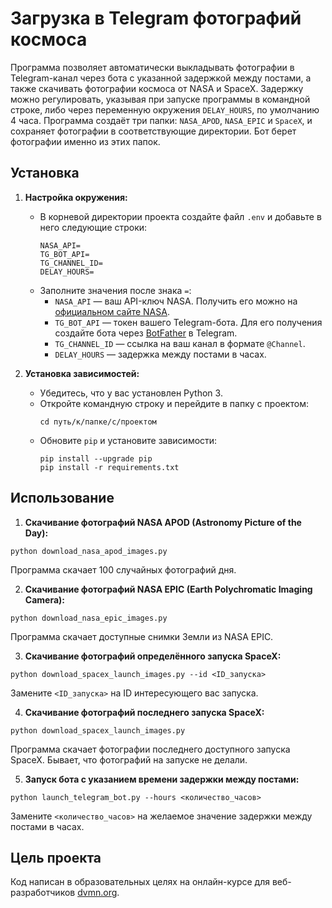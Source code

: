 # Загрузка в Telegram фотографий космоса

Программа позволяет автоматически выкладывать фотографии в Telegram-канал через бота с указанной задержкой между постами, а также скачивать фотографии космоса от NASA и SpaceX. Задержку можно регулировать, указывая при запуске программы в командной строке, либо через переменную окружения `DELAY_HOURS`, по умолчанию 4 часа. Программа создаёт три папки: `NASA_APOD`, `NASA_EPIC` и `SpaceX`, и сохраняет фотографии в соответствующие директории. Бот берет фотографии именно из этих папок.

## Установка

1. **Настройка окружения:**
   - В корневой директории проекта создайте файл `.env` и добавьте в него следующие строки:
     ```
     NASA_API=
     TG_BOT_API=
     TG_CHANNEL_ID=
     DELAY_HOURS=
     ```
   - Заполните значения после знака `=`:
     - `NASA_API` — ваш API-ключ NASA. Получить его можно на [официальном сайте NASA](https://api.nasa.gov/).
     - `TG_BOT_API` — токен вашего Telegram-бота. Для его получения создайте бота через [BotFather](https://core.telegram.org/bots#botfather) в Telegram.
     - `TG_CHANNEL_ID` — ссылка на ваш канал в формате `@Channel`.
     - `DELAY_HOURS` — задержка между постами в часах.

2. **Установка зависимостей:**
   - Убедитесь, что у вас установлен Python 3.
   - Откройте командную строку и перейдите в папку с проектом:
     ```
     cd путь/к/папке/с/проектом
     ```
   - Обновите `pip` и установите зависимости:
     ```
     pip install --upgrade pip
     pip install -r requirements.txt
     ```

## Использование

1. **Скачивание фотографий NASA APOD (Astronomy Picture of the Day):**
```
python download_nasa_apod_images.py
```
Программа скачает 100 случайных фотографий дня.

2. **Скачивание фотографий NASA EPIC (Earth Polychromatic Imaging Camera):**
```
python download_nasa_epic_images.py
```
Программа скачает доступные снимки Земли из NASA EPIC.

3. **Скачивание фотографий определённого запуска SpaceX:**
```
python download_spacex_launch_images.py --id <ID_запуска>
```
Замените `<ID_запуска>` на ID интересующего вас запуска.

4. **Скачивание фотографий последнего запуска SpaceX:**
```
python download_spacex_launch_images.py
```
Программа скачает фотографии последнего доступного запуска SpaceX. Бывает, что фотографий на запуске не делали.

5. **Запуск бота с указанием времени задержки между постами:**
```
python launch_telegram_bot.py --hours <количество_часов>
```
Замените `<количество_часов>` на желаемое значение задержки между постами в часах.

## Цель проекта

Код написан в образовательных целях на онлайн-курсе для веб-разработчиков [dvmn.org](https://dvmn.org/).